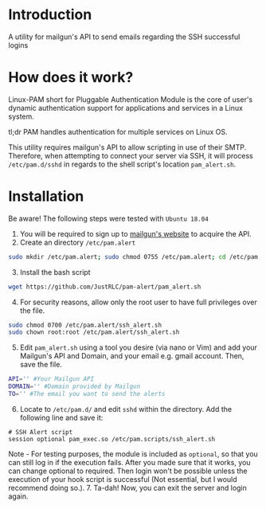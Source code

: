 # Introduction
A utility for mailgun's API to send emails regarding the SSH successful logins
# How does it work?
Linux-PAM short for Pluggable Authentication Module is the core of user's dynamic authentication support for applications and services in a Linux system. 

tl;dr PAM handles authentication for multiple services on Linux OS.

This utility requires mailgun's API to allow scripting in use of their SMTP. Therefore, when attempting to connect your server via SSH, it will process ``/etc/pam.d/sshd`` in regards to the shell script's location `pam_alert.sh`.
# Installation
Be aware! The following steps were tested with `Ubuntu 18.04`
1. You will be required to sign up to [mailgun's website](https://www.mailgun.com/) to acquire the API.
2. Create an directory `/etc/pam.alert` 
```bash 
sudo mkdir /etc/pam.alert; sudo chmod 0755 /etc/pam.alert; cd /etc/pam.alert
```
3. Install the bash script
```bash
wget https://github.com/JustRLC/pam-alert/pam_alert.sh
```
4. For security reasons, allow only the root user to have full privileges over the file.
```bash
sudo chmod 0700 /etc/pam.alert/ssh_alert.sh
sudo chown root:root /etc/pam.alert/ssh_alert.sh
```
5. Edit `pam_alert.sh` using a tool you desire (via nano or Vim) and add your Mailgun's API and Domain, and your email e.g. gmail account. Then, save the file.
```bash
API='' #Your Mailgun API
DOMAIN='' #Domain provided by Mailgun
TO='' #The email you want to send the alerts
```
6. Locate to `/etc/pam.d/` and edit `sshd` within the directory. Add the following line and save it:
```
# SSH Alert script
session optional pam_exec.so /etc/pam.scripts/ssh_alert.sh
```
Note - For testing purposes, the module is included as `optional`, so that you can still log in if the execution fails. After you made sure that it works, you can change optional to required. Then login won't be possible unless the execution of your hook script is successful (Not essential, but I would recommend doing so.).
7. Ta-dah! Now, you can exit the server and login again. 
